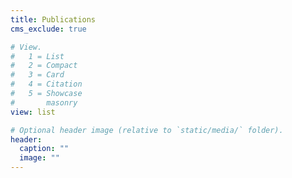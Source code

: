 ```yaml
---
title: Publications
cms_exclude: true

# View.
#   1 = List
#   2 = Compact
#   3 = Card
#   4 = Citation
#   5 = Showcase
#       masonry
view: list

# Optional header image (relative to `static/media/` folder).
header:
  caption: ""
  image: ""
---
```

